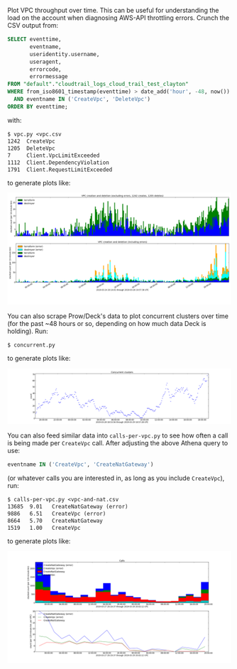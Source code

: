 Plot VPC throughput over time.
This can be useful for understanding the load on the account when diagnosing AWS-API throttling errors.
Crunch the CSV output from:

```sql
SELECT eventtime,
       eventname,
       useridentity.username,
       useragent,
       errorcode,
       errormessage
FROM "default"."cloudtrail_logs_cloud_trail_test_clayton"
WHERE from_iso8601_timestamp(eventtime) > date_add('hour', -48, now())
  AND eventname IN ('CreateVpc', 'DeleteVpc')
ORDER BY eventtime;
```

with:


```console
$ vpc.py <vpc.csv
1242  CreateVpc
1205  DeleteVpc
7     Client.VpcLimitExceeded
1112  Client.DependencyViolation
1791  Client.RequestLimitExceeded
```

to generate plots like:

![](vpc.png)

You can also scrape Prow/Deck's data to plot concurrent clusters over time (for the past ~48 hours or so, depending on how much data Deck is holding).
Run:

```console
$ concurrent.py
```

to generate plots like:

![](concurrent.png)

You can also feed similar data into `calls-per-vpc.py` to see how often a call is being made per `CreateVpc` call.
After adjusting the above Athena query to use:

```sql
eventname IN ('CreateVpc', 'CreateNatGateway')
```

(or whatever calls you are interested in, as long as you include `CreateVpc`), run:

```console
$ calls-per-vpc.py <vpc-and-nat.csv
13685  9.01   CreateNatGateway (error)
9886   6.51   CreateVpc (error)
8664   5.70   CreateNatGateway
1519   1.00   CreateVpc
```

to generate plots like:

![](calls-per-vpc.png)
